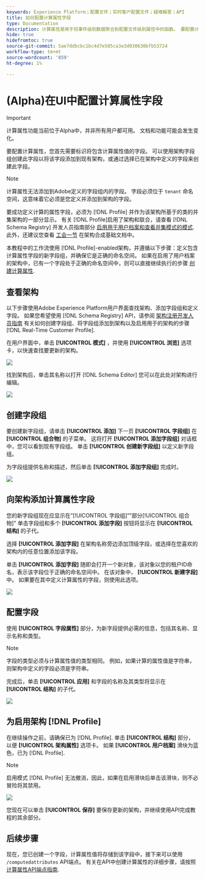 ```yaml
---
keywords: Experience Platform；配置文件；实时客户配置文件；疑难解答；API
title: 如何配置计算属性字段
type: Documentation
description: 计算属性是用于将事件级别数据聚合到配置文件级别属性中的函数。 要配置计算属性，您首先需要标识将包含计算属性值的字段。 可以使用架构字段组创建此字段以将该字段添加到现有架构，或通过选择已在架构中定义的字段来创建此字段。
hide: true
hidefromtoc: true
source-git-commit: 5ae7ddbcbc1bc4d7e585ca3e3d030630bfb53724
workflow-type: tm+mt
source-wordcount: '859'
ht-degree: 1%

---
```



# (Alpha)在UI中配置计算属性字段

>[!IMPORTANT]
>
>计算属性功能当前位于Alpha中，并非所有用户都可用。 文档和功能可能会发生变化。

要配置计算属性，您首先需要标识将包含计算属性值的字段。 可以使用架构字段组创建此字段以将该字段添加到现有架构，或通过选择已在架构中定义的字段来创建此字段。

>[!NOTE]
>
>计算属性无法添加到Adobe定义的字段组内的字段。 字段必须位于 `tenant` 命名空间，这意味着它必须是您定义并添加到架构的字段。

要成功定义计算的属性字段，必须为 [!DNL Profile] 并作为该架构所基于的类的并集架构的一部分显示。 有关 [!DNL Profile]启用了架构和联合，请查看 [!DNL Schema Registry] 开发人员指南部分 [启用用于用户档案和查看并集模式的模式](../../xdm/api/getting-started.md). 此外，还建议您查看 [工会一节](../../xdm/schema/composition.md) 在架构合成基础文档中。

本教程中的工作流使用 [!DNL Profile]-enabled架构，并遵循以下步骤：定义包含计算属性字段的新字段组，并确保它是正确的命名空间。 如果在启用了用户档案的架构中，已有一个字段处于正确的命名空间中，则可以直接继续执行的步骤 [创建计算属性](#create-a-computed-attribute).

## 查看架构

以下步骤使用Adobe Experience Platform用户界面查找架构、添加字段组和定义字段。 如果您希望使用 [!DNL Schema Registry] API，请参阅 [架构注册开发人员指南](../../xdm/api/getting-started.md) 有关如何创建字段组、将字段组添加到架构以及启用用于的架构的步骤 [!DNL Real-Time Customer Profile].

在用户界面中，单击 **[!UICONTROL 模式]** ，并使用 **[!UICONTROL 浏览]** 选项卡，以快速查找要更新的架构。

![](../images/computed-attributes/Schemas-Browse.png)

找到架构后，单击其名称以打开 [!DNL Schema Editor] 您可以在此处对架构进行编辑。

![](../images/computed-attributes/Schema-Editor.png)

## 创建字段组

要创建新字段组，请单击 **[!UICONTROL 添加]** 下一页 **[!UICONTROL 字段组]** 在 **[!UICONTROL 组合物]** 的子菜单。 这将打开 **[!UICONTROL 添加字段组]** 对话框中，您可以看到现有字段组。 单击 **[!UICONTROL 创建新字段组]** 以定义新字段组。

为字段组提供名称和描述，然后单击 **[!UICONTROL 添加字段组]** 完成时。

![](../images/computed-attributes/Add-field-group.png)

## 向架构添加计算属性字段

您的新字段组现在应显示在“[!UICONTROL 字段组]“”部分[!UICONTROL 组合物]&quot; 单击字段组和多个 **[!UICONTROL 添加字段]** 按钮将显示在 **[!UICONTROL 结构]** 的子代。

选择 **[!UICONTROL 添加字段]** 在架构名称旁边添加顶级字段，或选择在您喜欢的架构内的任意位置添加该字段。

单击 **[!UICONTROL 添加字段]** 随即会打开一个新对象，该对象以您的租户ID命名，表示该字段位于正确的命名空间中。 在该对象中， **[!UICONTROL 新建字段]** 中。 如果要在其中定义计算属性的字段，则使用此选项。

![](../images/computed-attributes/New-field.png)

## 配置字段

使用 **[!UICONTROL 字段属性]** 部分，为新字段提供必需的信息，包括其名称、显示名称和类型。

>[!NOTE]
>
>字段的类型必须与计算属性值的类型相同。 例如，如果计算的属性值是字符串，则架构中定义的字段必须是字符串。

完成后，单击 **[!UICONTROL 应用]** 和字段的名称及其类型将显示在 **[!UICONTROL 结构]** 的子代。

![](../images/computed-attributes/Apply.png)

## 为启用架构 [!DNL Profile]

在继续操作之前，请确保已为 [!DNL Profile]. 单击 **[!UICONTROL 结构]** 部分，以便 **[!UICONTROL 架构属性]** 选项卡。 如果 **[!UICONTROL 用户档案]** 滑块为蓝色，已为 [!DNL Profile].

>[!NOTE]
>
>启用模式 [!DNL Profile] 无法撤消，因此，如果在启用滑块后单击该滑块，则不必冒险将其禁用。

![](../images/computed-attributes/Profile.png)

您现在可以单击 **[!UICONTROL 保存]** 要保存更新的架构，并继续使用API完成教程的其余部分。

## 后续步骤

现在，您已创建一个字段，计算属性值将存储到该字段中，接下来可以使用 `/computedattributes` API端点。 有关在API中创建计算属性的详细步骤，请按照 [计算属性API端点指南](ca-api.md).